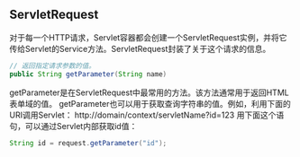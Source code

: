 ## ServletRequest
对于每一个HTTP请求，Servlet容器都会创建一个ServletRequest实例，并将它传给Servlet的Service方法。ServletRequest封装了关于这个请求的信息。
```java
// 返回指定请求参数的值。
public String getParameter(String name)
```
getParameter是在ServletRequest中最常用的方法。该方法通常用于返回HTML表单域的值。
getParameter也可以用于获取查询字符串的值。例如，利用下面的URI调用Servlet：
http://domain/context/servletName?id=123
用下面这个语句，可以通过Servlet内部获取id值：

```java
String id = request.getParameter("id");
```